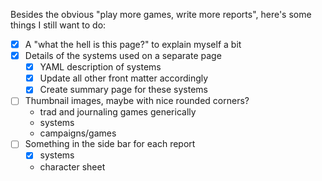 Besides the obvious "play more games, write more reports", here's some things I still want to do:

- [x] A "what the hell is this page?" to explain myself a bit
- [x] Details of the systems used on a separate page
  - [x] YAML description of systems
  - [x] Update all other front matter accordingly
  - [x] Create summary page for these systems
- [ ] Thumbnail images, maybe with nice rounded corners?
  - trad and journaling games generically
  - systems
  - campaigns/games
- [ ] Something in the side bar for each report
  - [x] systems
  - character sheet
